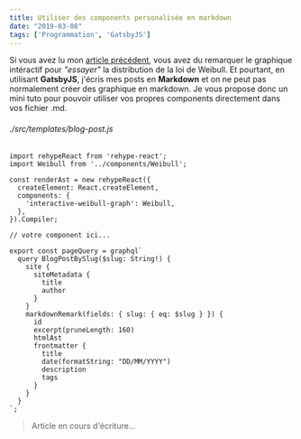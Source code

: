 ```yaml
---
title: Utiliser des components personalisée en markdown
date: "2019-03-08"
tags: ['Programmation', 'GatsbyJS']
---
```


Si vous avez lu mon [article précédent](/loi-weibull), vous avez du remarquer le graphique intéractif pour *"essayer"* la distribution de la loi de Weibull. Et pourtant, en utilisant **GatsbyJS**, j'écris mes posts en **Markdown** et on ne peut pas normalement créer des graphique en markdown. Je vous propose donc un mini tuto pour pouvoir utiliser vos propres components directement dans vos fichier .md.

###### ./src/templates/blog-post.js
```jsx{24}
import rehypeReact from 'rehype-react';
import Weibull from '../components/Weibull';

const renderAst = new rehypeReact({
  createElement: React.createElement,
  components: {
    'interactive-weibull-graph': Weibull,
  },
}).Compiler;

// votre component ici...

export const pageQuery = graphql`
  query BlogPostBySlug($slug: String!) {
    site {
      siteMetadata {
        title
        author
      }
    }
    markdownRemark(fields: { slug: { eq: $slug } }) {
      id
      excerpt(pruneLength: 160)
      htmlAst
      frontmatter {
        title
        date(formatString: "DD/MM/YYYY")
        description
        tags
      }
    }
  }
`;
```

> Article en cours d'écriture...